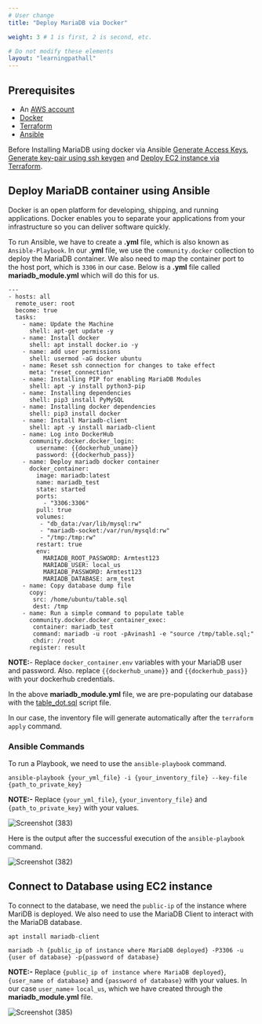 ```yaml
---
# User change
title: "Deploy MariaDB via Docker"

weight: 3 # 1 is first, 2 is second, etc.

# Do not modify these elements
layout: "learningpathall"
---
```



## Prerequisites

* An [AWS account](https://portal.aws.amazon.com/billing/signup?nc2=h_ct&src=default&redirect_url=https%3A%2F%2Faws.amazon.com%2Fregistration-confirmation#/start)
* [Docker](https://www.simplilearn.com/tutorials/docker-tutorial/how-to-install-docker-on-ubuntu)
* [Terraform](/install-tools/terraform.md)
* [Ansible](https://www.cyberciti.biz/faq/how-to-install-and-configure-latest-version-of-ansible-on-ubuntu-linux/)

Before Installing MariaDB using docker via Ansible [Generate Access Keys](/content/learning-paths/server-and-cloud/mysql/ec2_deployment.md#generate-access-keys-access-key-id-and-secret-access-key), [Generate key-pair using ssh keygen](/content/learning-paths/server-and-cloud/mysql/ec2_deployment.md#generate-key-pairpublic-key-private-key-using-ssh-keygen) and [Deploy EC2 instance via Terraform](/content/learning-paths/server-and-cloud/mysql/ec2_deployment.md#deploy-ec2-instance-via-terraform).

## Deploy MariaDB container using Ansible
Docker is an open platform for developing, shipping, and running applications. Docker enables you to separate your applications from your infrastructure so you can deliver software quickly.

To run Ansible, we have to create a **.yml** file, which is also known as `Ansible-Playbook`.
In our **.yml** file, we use the `community.docker` collection to deploy the MariaDB container.
We also need to map the container port to the host port, which is `3306` in our case. Below is a **.yml** file called **mariadb_module.yml** which will do this for us.

```console
---
- hosts: all
  remote_user: root
  become: true
  tasks:
    - name: Update the Machine
      shell: apt-get update -y
    - name: Install docker
      shell: apt install docker.io -y
    - name: add user permissions
      shell: usermod -aG docker ubuntu
    - name: Reset ssh connection for changes to take effect
      meta: "reset_connection"
    - name: Installing PIP for enabling MariaDB Modules
      shell: apt -y install python3-pip
    - name: Installing dependencies
      shell: pip3 install PyMySQL
    - name: Installing docker dependencies
      shell: pip3 install docker
    - name: Install Mariadb-client
      shell: apt -y install mariadb-client
    - name: Log into DockerHub
      community.docker.docker_login:
        username: {{dockerhub_uname}}
        password: {{dockerhub_pass}}
    - name: Deploy mariadb docker container
      docker_container:
        image: mariadb:latest
        name: mariadb_test
        state: started
        ports:
          - "3306:3306"
        pull: true
        volumes:
         - "db_data:/var/lib/mysql:rw"
         - "mariadb-socket:/var/run/mysqld:rw"
         - "/tmp:/tmp:rw"
        restart: true
        env:
          MARIADB_ROOT_PASSWORD: Armtest123
          MARIADB_USER: local_us
          MARIADB_PASSWORD: Armtest123
          MARIADB_DATABASE: arm_test
    - name: Copy database dump file
      copy:
       src: /home/ubuntu/table.sql
       dest: /tmp
    - name: Run a simple command to populate table
      community.docker.docker_container_exec:
       container: mariadb_test
       command: mariadb -u root -pAvinash1 -e "source /tmp/table.sql;"
       chdir: /root
      register: result

```
**NOTE:**- Replace `docker_container.env` variables with your MariaDB user and password. Also. replace `{{dockerhub_uname}}` and `{{dockerhub_pass}}` with your dockerhub credentials.

In the above **mariadb_module.yml** file, we are pre-populating our database with the [table_dot.sql](https://github.com/Avinashpuresoftware/arm-software-developers-ads/files/10755199/table_dot_sql.txt) script file.

In our case, the inventory file will generate automatically after the `terraform apply` command.

### Ansible Commands
To run a Playbook, we need to use the `ansible-playbook` command.
```console
ansible-playbook {your_yml_file} -i {your_inventory_file} --key-file {path_to_private_key}
```
**NOTE:-** Replace `{your_yml_file}`, `{your_inventory_file}` and `{path_to_private_key}` with your values.

![Screenshot (383)](https://user-images.githubusercontent.com/92315883/218344988-42b141b1-18c3-4567-a1fe-9fc2c8ae1329.png)

Here is the output after the successful execution of the `ansible-playbook` command.

![Screenshot (382)](https://user-images.githubusercontent.com/92315883/218344992-46ab730e-d6b6-40bc-b917-45f57d7bff14.png)

## Connect to Database using EC2 instance

To connect to the database, we need the `public-ip` of the instance where MariDB is deployed. We also need to use the MariaDB Client to interact with the MariaDB database.

```console
apt install mariadb-client
```

```console
mariadb -h {public_ip of instance where MariaDB deployed} -P3306 -u {user of database} -p{password of database}
```

**NOTE:-** Replace `{public_ip of instance where MariaDB deployed}`, `{user_name of database}` and `{password of database}` with your values. In our case `user_name`= `local_us`, which we have created through the **mariadb_module.yml** file. 

![Screenshot (385)](https://user-images.githubusercontent.com/92315883/218345000-99d902bd-2e35-4e95-8be6-2236b342b470.png)

